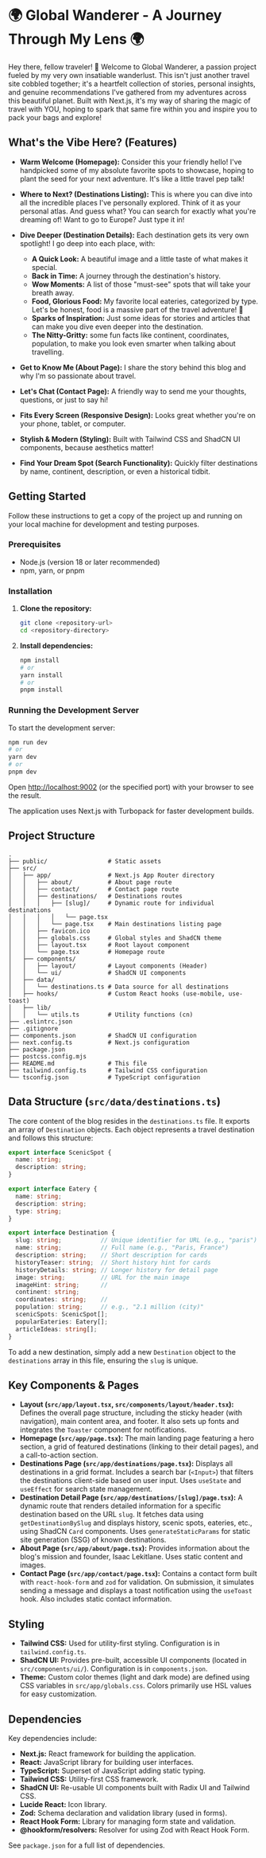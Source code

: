 # 🌍 Global Wanderer - A Journey Through My Lens 🌍

Hey there, fellow traveler! 👋 Welcome to Global Wanderer, a passion project fueled by my very own insatiable wanderlust.  This isn't just another travel site cobbled together; it's a heartfelt collection of stories, personal insights, and genuine recommendations I've gathered from my adventures across this beautiful planet. Built with Next.js, it's my way of sharing the magic of travel with YOU, hoping to spark that same fire within you and inspire you to pack your bags and explore!

## What's the Vibe Here? (Features)

*   **Warm Welcome (Homepage):**  Consider this your friendly hello! I've handpicked some of my absolute favorite spots to showcase, hoping to plant the seed for your next adventure. It's like a little travel pep talk!
*   **Where to Next? (Destinations Listing):**  This is where you can dive into all the incredible places I've personally explored. Think of it as your personal atlas. And guess what? You can search for exactly what you're dreaming of! Want to go to Europe? Just type it in!
*   **Dive Deeper (Destination Details):**  Each destination gets its very own spotlight! I go deep into each place, with:
    *   **A Quick Look:** A beautiful image and a little taste of what makes it special.
    *   **Back in Time:**  A journey through the destination's history.
    *   **Wow Moments:** A list of those "must-see" spots that will take your breath away.
    *   **Food, Glorious Food:**  My favorite local eateries, categorized by type. Let's be honest, food is a massive part of the travel adventure! 🍕
    *   **Sparks of Inspiration:** Just some ideas for stories and articles that can make you dive even deeper into the destination.
    *   **The Nitty-Gritty:** some fun facts like continent, coordinates, population, to make you look even smarter when talking about travelling.

*   **Get to Know Me (About Page):** I share the story behind this blog and why I'm so passionate about travel.
*   **Let's Chat (Contact Page):**  A friendly way to send me your thoughts, questions, or just to say hi!
*   **Fits Every Screen (Responsive Design):**  Looks great whether you're on your phone, tablet, or computer.
*   **Stylish & Modern (Styling):**  Built with Tailwind CSS and ShadCN UI components, because aesthetics matter!
*   **Find Your Dream Spot (Search Functionality):**  Quickly filter destinations by name, continent, description, or even a historical tidbit.

## Getting Started

Follow these instructions to get a copy of the project up and running on your local machine for development and testing purposes.

### Prerequisites

*   Node.js (version 18 or later recommended)
*   npm, yarn, or pnpm

### Installation

1.  **Clone the repository:**
    ```bash
    git clone <repository-url>
    cd <repository-directory>
    ```

2.  **Install dependencies:**
    ```bash
    npm install
    # or
    yarn install
    # or
    pnpm install
    ```

### Running the Development Server

To start the development server:

```bash
npm run dev
# or
yarn dev
# or
pnpm dev
```

Open [http://localhost:9002](http://localhost:9002) (or the specified port) with your browser to see the result.

The application uses Next.js with Turbopack for faster development builds.

## Project Structure

```
.
├── public/                 # Static assets
├── src/
│   ├── app/                # Next.js App Router directory
│   │   ├── about/          # About page route
│   │   ├── contact/        # Contact page route
│   │   ├── destinations/   # Destinations routes
│   │   │   ├── [slug]/     # Dynamic route for individual destinations
│   │   │   │   └── page.tsx
│   │   │   └── page.tsx    # Main destinations listing page
│   │   ├── favicon.ico
│   │   ├── globals.css     # Global styles and ShadCN theme
│   │   ├── layout.tsx      # Root layout component
│   │   └── page.tsx        # Homepage route
│   ├── components/
│   │   ├── layout/         # Layout components (Header)
│   │   └── ui/             # ShadCN UI components
│   ├── data/
│   │   └── destinations.ts # Data source for all destinations
│   ├── hooks/              # Custom React hooks (use-mobile, use-toast)
│   ├── lib/
│   │   └── utils.ts        # Utility functions (cn)
├── .eslintrc.json
├── .gitignore
├── components.json         # ShadCN UI configuration
├── next.config.ts          # Next.js configuration
├── package.json
├── postcss.config.mjs
├── README.md               # This file
├── tailwind.config.ts      # Tailwind CSS configuration
└── tsconfig.json           # TypeScript configuration
```

## Data Structure (`src/data/destinations.ts`)

The core content of the blog resides in the `destinations.ts` file. It exports an array of `Destination` objects. Each object represents a travel destination and follows this structure:

```typescript
export interface ScenicSpot {
  name: string;
  description: string;
}

export interface Eatery {
  name: string;
  description: string;
  type: string; 
}

export interface Destination {
  slug: string;           // Unique identifier for URL (e.g., "paris")
  name: string;           // Full name (e.g., "Paris, France")
  description: string;    // Short description for cards
  historyTeaser: string;  // Short history hint for cards
  historyDetails: string; // Longer history for detail page
  image: string;          // URL for the main image
  imageHint: string;      // 
  continent: string;
  coordinates: string;    // 
  population: string;     // e.g., "2.1 million (city)"
  scenicSpots: ScenicSpot[];
  popularEateries: Eatery[];
  articleIdeas: string[]; 
}
```

To add a new destination, simply add a new `Destination` object to the `destinations` array in this file, ensuring the `slug` is unique.

## Key Components & Pages

*   **Layout (`src/app/layout.tsx`, `src/components/layout/header.tsx`):** Defines the overall page structure, including the sticky header (with navigation), main content area, and footer. It also sets up fonts and integrates the `Toaster` component for notifications.
*   **Homepage (`src/app/page.tsx`):** The main landing page featuring a hero section, a grid of featured destinations (linking to their detail pages), and a call-to-action section.
*   **Destinations Page (`src/app/destinations/page.tsx`):** Displays all destinations in a grid format. Includes a search bar (`<Input>`) that filters the destinations client-side based on user input. Uses `useState` and `useEffect` for search state management.
*   **Destination Detail Page (`src/app/destinations/[slug]/page.tsx`):** A dynamic route that renders detailed information for a specific destination based on the URL `slug`. It fetches data using `getDestinationBySlug` and displays history, scenic spots, eateries, etc., using ShadCN `Card` components. Uses `generateStaticParams` for static site generation (SSG) of known destinations.
*   **About Page (`src/app/about/page.tsx`):** Provides information about the blog's mission and founder, Isaac Lekitlane. Uses static content and images.
*   **Contact Page (`src/app/contact/page.tsx`):** Contains a contact form built with `react-hook-form` and `zod` for validation. On submission, it simulates sending a message and displays a toast notification using the `useToast` hook. Also includes static contact information.

## Styling

*   **Tailwind CSS:** Used for utility-first styling. Configuration is in `tailwind.config.ts`.
*   **ShadCN UI:** Provides pre-built, accessible UI components (located in `src/components/ui/`). Configuration is in `components.json`.
*   **Theme:** Custom color themes (light and dark mode) are defined using CSS variables in `src/app/globals.css`. Colors primarily use HSL values for easy customization.

## Dependencies

Key dependencies include:

*   **Next.js:** React framework for building the application.
*   **React:** JavaScript library for building user interfaces.
*   **TypeScript:** Superset of JavaScript adding static typing.
*   **Tailwind CSS:** Utility-first CSS framework.
*   **ShadCN UI:** Re-usable UI components built with Radix UI and Tailwind CSS.
*   **Lucide React:** Icon library.
*   **Zod:** Schema declaration and validation library (used in forms).
*   **React Hook Form:** Library for managing form state and validation.
*   **@hookform/resolvers:** Resolver for using Zod with React Hook Form.

See `package.json` for a full list of dependencies.
```
